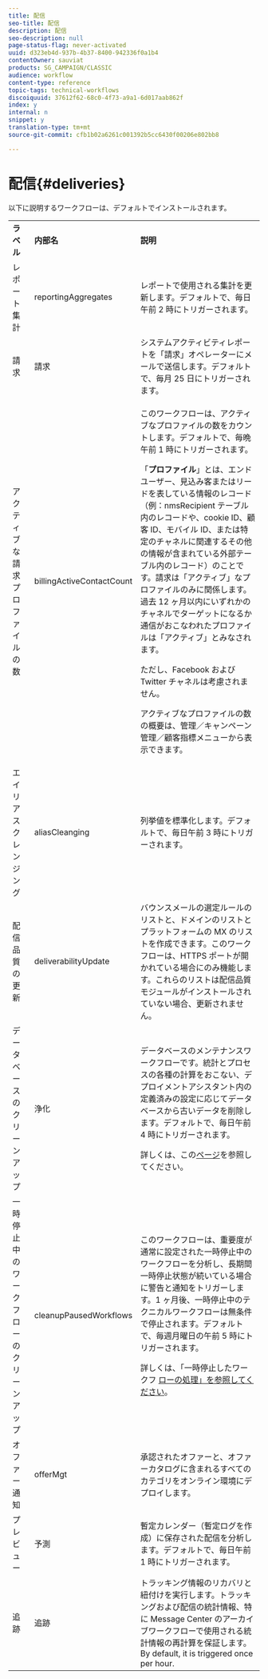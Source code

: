 ```yaml
---
title: 配信
seo-title: 配信
description: 配信
seo-description: null
page-status-flag: never-activated
uuid: d323eb4d-937b-4b37-8400-942336f0a1b4
contentOwner: sauviat
products: SG_CAMPAIGN/CLASSIC
audience: workflow
content-type: reference
topic-tags: technical-workflows
discoiquuid: 37612f62-68c0-4f73-a9a1-6d017aab862f
index: y
internal: n
snippet: y
translation-type: tm+mt
source-git-commit: cfb1b02a6261c001392b5cc6430f00206e802bb8

---
```



# 配信{#deliveries}

以下に説明するワークフローは、デフォルトでインストールされます。

<table> 
 <tbody> 
  <tr> 
   <td> <strong>ラベル</strong><br /> </td> 
   <td> <strong>内部名</strong><br /> </td> 
   <td> <strong>説明</strong><br /> </td> 
  </tr> 
  <tr> 
   <td> <span class="uicontrol">レポート集計</span> <br /> </td> 
   <td> <span class="uicontrol">reportingAggregates</span><br /> </td> 
   <td> レポートで使用される集計を更新します。デフォルトで、毎日午前 2 時にトリガーされます。<br /> </td> 
  </tr> 
  <tr> 
   <td> <span class="uicontrol">請求</span><br /> </td> 
   <td> <span class="uicontrol">請求</span><br /> </td> 
   <td> システムアクティビティレポートを「請求」オペレーターにメールで送信します。デフォルトで、毎月 25 日にトリガーされます。<br /> </td> 
  </tr> 
  <tr> 
   <td> <span class="uicontrol">アクティブな請求プロファイルの数</span> <br /> </td> 
   <td> <span class="uicontrol">billingActiveContactCount</span><br /> </td> 
   <td> <p>このワークフローは、アクティブなプロファイルの数をカウントします。デフォルトで、毎晩午前 1 時にトリガーされます。</p> <p>「<strong>プロファイル</strong>」とは、エンドユーザー、見込み客またはリードを表している情報のレコード（例：nmsRecipient テーブル内のレコードや、cookie ID、顧客 ID、モバイル ID、または特定のチャネルに関連するその他の情報が含まれている外部テーブル内のレコード）のことです。請求は「アクティブ」なプロファイルのみに関係します。過去 12 ヶ月以内にいずれかのチャネルでターゲットになるか通信がおこなわれたプロファイルは「アクティブ」とみなされます。</p> <p>ただし、Facebook および Twitter チャネルは考慮されません。</p> <p><span class="uicontrol">アクティブなプロファイルの数</span>の概要は、<span class="uicontrol">管理</span>／<span class="uicontrol">キャンペーン管理</span>／<span class="uicontrol">顧客指標</span>メニューから表示できます。</p> </td> 
  </tr> 
  <tr> 
   <td> <span class="uicontrol">エイリアスクレンジング</span> <br /> </td> 
   <td> <span class="uicontrol">aliasCleanging</span><br /> </td> 
   <td> 列挙値を標準化します。デフォルトで、毎日午前 3 時にトリガーされます。<br /> </td> 
  </tr> 
  <tr> 
   <td> <span class="uicontrol">配信品質の更新</span> <br /> </td> 
   <td> <span class="uicontrol">deliverabilityUpdate</span><br /> </td> 
   <td> バウンスメールの選定ルールのリストと、ドメインのリストとプラットフォームの MX のリストを作成できます。このワークフローは、HTTPS ポートが開かれている場合にのみ機能します。これらのリストは配信品質モジュールがインストールされていない場合、更新されません。<br /> </td> 
  </tr> 
  <tr> 
   <td> <span class="uicontrol">データベースのクリーンアップ</span> <br /> </td> 
   <td> <span class="uicontrol">浄化</span><br /> </td> 
   <td> <p>データベースのメンテナンスワークフローです。統計とプロセスの各種の計算をおこない、デプロイメントアシスタント内の定義済みの設定に応じてデータベースから古いデータを削除します。デフォルトで、毎日午前 4 時にトリガーされます。</p> <p>詳しくは、この<a href="../../production/using/database-cleanup-workflow.md">ページ</a>を参照してください。</p> </td> 
  </tr> 
  <tr> 
   <td> <span class="uicontrol">一時停止中のワークフローのクリーンアップ</span> <br /> </td> 
   <td> <span class="uicontrol">cleanupPausedWorkflows</span><br /> </td> 
   <td> <p>このワークフローは、重要度が通常に設定された一時停止中のワークフローを分析し、長期間一時停止状態が続いている場合に警告と通知をトリガーします。1 ヶ月後、一時停止中のテクニカルワークフローは無条件で停止されます。デフォルトで、毎週月曜日の午前 5 時にトリガーされます。</p> <p>詳しくは、「一時停止したワークフ <a href="../../workflow/using/monitoring-workflow-execution.md#handling-of-paused-workflows" target="_blank">ローの処理」を参照してください</a>。</p></td> 
  </tr> 
  <tr> 
   <td> <span class="uicontrol">オファー通知</span> <br /> </td> 
   <td> <span class="uicontrol">offerMgt</span><br /> </td> 
   <td> 承認されたオファーと、オファーカタログに含まれるすべてのカテゴリをオンライン環境にデプロイします。<br /> </td> 
  </tr> 
  <tr> 
   <td> <span class="uicontrol">プレビュー</span><br /> </td> 
   <td> <span class="uicontrol">予測</span><br /> </td> 
   <td> 暫定カレンダー（暫定ログを作成）に保存された配信を分析します。デフォルトで、毎日午前 1 時にトリガーされます。<br /> </td> 
  </tr> 
  <tr> 
   <td> <span class="uicontrol">追跡</span><br /> </td> 
   <td> <span class="uicontrol">追跡</span><br /> </td> 
   <td> トラッキング情報のリカバリと紐付けを実行します。トラッキングおよび配信の統計情報、特に Message Center のアーカイブワークフローで使用される統計情報の再計算を保証します。By default, it is triggered once per hour. <br /> </td> 
  </tr> 
 </tbody> 
</table>

